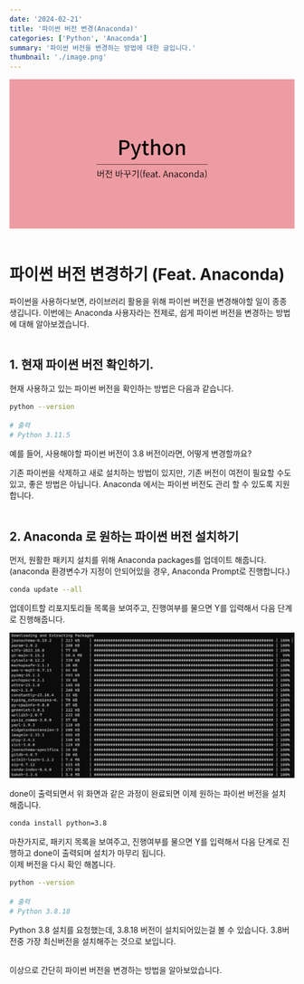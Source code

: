 ```yaml
---
date: '2024-02-21'
title: '파이썬 버전 변경(Anaconda)'
categories: ['Python', 'Anaconda']
summary: '파이썬 버전을 변경하는 방법에 대한 글입니다.'
thumbnail: './image.png'
---
```


![alt text](image.png)
<br /><br />

# 파이썬 버전 변경하기 (Feat. Anaconda)

파이썬을 사용하다보면, 라이브러리 활용을 위해 파이썬 버전을 변경해야할 일이 종종 생깁니다. 이번에는 Anaconda 사용자라는 전제로, 쉽게 파이썬 버전을 변경하는 방법에 대해 알아보겠습니다.
<br /><br />

## 1. 현재 파이썬 버전 확인하기.

현재 사용하고 있는 파이썬 버전을 확인하는 방법은 다음과 같습니다.

```bash
python --version

# 출력
# Python 3.11.5
```

예를 들어, 사용해야할 파이썬 버전이 3.8 버전이라면, 어떻게 변경할까요?

기존 파이썬을 삭제하고 새로 설치하는 방법이 있지만, 기존 버전이 여전이 필요할 수도 있고, 좋은 방법은 아닙니다. Anaconda 에서는 파이썬 버전도 관리 할 수 있도록 지원합니다.
<br /><br />

## 2. Anaconda 로 원하는 파이썬 버전 설치하기

먼저, 원활한 패키지 설치를 위해 Anaconda packages를 업데이트 해줍니다.  
(anaconda 환경변수가 지정이 안되어있을 경우, Anaconda Prompt로 진행합니다.)

```bash
conda update --all
```

업데이트할 리포지토리들 목록을 보여주고, 진행여부를 물으면 Y를 입력해서 다음 단계로 진행해줍니다.

![alt text](image-1.png)

done이 출력되면서 위 화면과 같은 과정이 완료되면 이제 원하는 파이썬 버전을 설치 해줍니다.

```bash
conda install python=3.8
```

마찬가지로, 패키지 목록을 보여주고, 진행여부를 물으면 Y를 입력해서 다음 단계로 진행하고 done이 출력되며 설치가 마무리 됩니다.  
이제 버전을 다시 확인 해봅니다.

```bash
python --version

# 출력
# Python 3.8.18
```

Python 3.8 설치를 요청했는데, 3.8.18 버전이 설치되어있는걸 볼 수 있습니다. 3.8버전중 가장 최신버전을 설치해주는 것으로 보입니다.
<br /><br />

이상으로 간단히 파이썬 버전을 변경하는 방법을 알아보았습니다.
